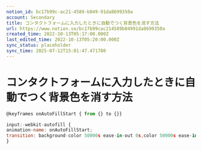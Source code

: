 ```yaml
---
notion_id: bc17b99c-ac21-4589-b049-91da8699350a
account: Secondary
title: コンタクトフォームに入力したときに自動でつく背景色を消す方法
url: https://www.notion.so/bc17b99cac214589b04991da8699350a
created_time: 2022-10-13T05:17:00.000Z
last_edited_time: 2022-10-13T05:20:00.000Z
sync_status: placeholder
sync_time: 2025-07-12T15:01:47.471780
---
```

# コンタクトフォームに入力したときに自動でつく背景色を消す方法

```javascript
@keyframes onAutoFillStart { from {} to {}}

input:-webkit-autofill {
animation-name: onAutoFillStart;
transition: background-color 50000s ease-in-out 0s,color 50000s ease-in-out 0s;
}
```